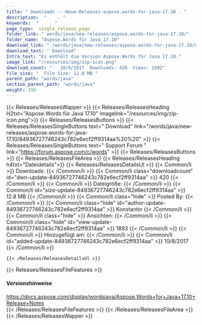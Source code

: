 ```yaml
---
title: " Downloads ---Neue-Releases-aspose.words-for-java-17.10 . "
description:  "    . " 
keywords:  "    . " 
page_type:  single_release_page
folder_link: " words/java/new-releases/aspose.words-for-java-17.10/"
folder_name: "Aspose.Words für Java 17.10"
download_link: " /words/java/new-releases/aspose.words-for-java-17.10/84936727746243c782e6ecf2ff9314aa"
download_text: " Download"
Intro_text: "Es enthält die Version Aspose.Words für Java 17.10."
image_link: "/resources/img/zip-icon.png"
download_count: "   10/8/2017  Downloads: 420  Views: 1892"
file_size: "  File Size: 12.8 MB "
parent_path: "words/java"
section_parent_path: "words/java"
weight: 310
---
```


{{< Releases/ReleasesWapper >}}
  {{< Releases/ReleasesHeading H2txt="Aspose.Words für Java 17.10" imagelink="/resources/img/zip-icon.png">}}
  {{< Releases/ReleasesButtons >}}
    {{< Releases/ReleasesSingleButtons text=" Download" link="/words/java/new-releases/aspose.words-for-java-17.10/84936727746243c782e6ecf2ff9314aa%20%20" >}}
    {{< Releases/ReleasesSingleButtons text=" Support Forum " link="https://forum.aspose.com/c/words" >}}
  {{< Releases/ReleasesButtons >}}
  {{< Releases/ReleasesFileArea >}}
    {{< Releases/ReleasesHeading h4txt="Dateidetails">}}
    {{< Releases/ReleasesDetailsUl >}}
            {{< Common/li >}} Downloads: {{< /Common/li >}}
      {{< Common/li class="downloadcount" id="dwn-update-84936727746243c782e6ecf2ff9314aa" >}} 420 {{< /Common/li >}}
      {{< Common/li >}} Dateigröße: {{< /Common/li >}}
      {{< Common/li id="size-update-84936727746243c782e6ecf2ff9314aa" >}} 12.8 MB {{< /Common/li >}} 
      {{< Common/li  class="hide" >}} Posted By: {{< /Common/li >}} 
      {{< Common/li class="hide" id="author-update-84936727746243c782e6ecf2ff9314aa" >}} Konstantin {{< /Common/li >}}
      {{< Common/li class="hide" >}} Ansichten: {{< /Common/li >}}
      {{< Common/li class="hide" id="view-update-84936727746243c782e6ecf2ff9314aa" >}} 1893 {{< /Common/li >}}
      {{< Common/li >}} Hinzugefügt am: {{< /Common/li >}}
      {{< Common/li id="added-update-84936727746243c782e6ecf2ff9314aa" >}} 10/8/2017 {{< /Common/li >}} 

    {{< /Releases/ReleasesDetailsUl >}}

  {{< Releases/ReleasesFileFeatures >}}
      <h4>Versionshinweise</h4><div> <a href="https://docs.aspose.com/display/wordsjava/Aspose.Words+for+Java+17.10+Release+Notes">https://docs.aspose.com/display/wordsjava/Aspose.Words+for+Java+17.10+Release+Notes</a></div>
  {{< /Releases/ReleasesFileFeatures >}}
 {{< /Releases/ReleasesFileArea >}}
{{< /Releases/ReleasesWapper >}}



